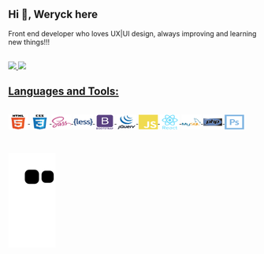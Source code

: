 <h2>Hi 👋, Weryck here</h2>
<p>Front end developer who loves UX|UI design, always improving and learning new things!!!</p>

<br>


<div>
  <a href="https://github.com/WeryckOliveira">
  <img height="180em" src="https://github-readme-stats.vercel.app/api?username=WeryckOliveira&show_icons=true&theme=tokyonight&include_all_commits=true&count_private=true"/>
  <img height="180em" src="https://github-readme-stats.vercel.app/api/top-langs/?username=WeryckOliveira&layout=compact&langs_count=7&theme=tokyonight"/>
</div>

<h2 align="left">Languages and Tools:</h2>
<link rel="stylesheet" href="https://cdn.jsdelivr.net/gh/devicons/devicon@v2.12.0/devicon.min.css">
    <div style="display: inline_block"><br>
        <img align="center" alt="Html5" height="30" width="40" src="https://github.com/devicons/devicon/blob/master/icons/html5/html5-original-wordmark.svg">
        <img align="center" alt="CSS3" height="30" width="40" src="https://github.com/devicons/devicon/blob/master/icons/css3/css3-original-wordmark.svg">
        <img align="center" alt="Sass" height="30" width="40" src="https://github.com/devicons/devicon/blob/master/icons/sass/sass-original.svg">
        <img align="center" alt="Less" height="30" width="40" src="https://github.com/devicons/devicon/blob/master/icons/less/less-plain-wordmark.svg">
        <img align="center" alt="Bootstrap" height="30" width="40" src="https://github.com/devicons/devicon/blob/master/icons/bootstrap/bootstrap-plain-wordmark.svg">
        <img align="center" alt="Jquery" height="30" width="40" src="https://github.com/devicons/devicon/blob/master/icons/jquery/jquery-original-wordmark.svg">
        <img align="center" alt="JavaScript" height="30" width="40" src="https://raw.githubusercontent.com/devicons/devicon/master/icons/javascript/javascript-plain.svg">
        <img align="center" alt="React" height="30" width="40" src="https://github.com/devicons/devicon/blob/master/icons/react/react-original-wordmark.svg">
        <img align="center" alt="MySQL" height="30" width="40" src="https://github.com/devicons/devicon/blob/master/icons/mysql/mysql-original-wordmark.svg">
        <img align="center" alt="PHP" height="30" width="40" src="https://github.com/devicons/devicon/blob/master/icons/php/php-original.svg">
        <img align="center" alt="Photoshop" height="30" width="40" src="https://github.com/devicons/devicon/blob/master/icons/photoshop/photoshop-line.svg">
    </div>

<br>
<br>

![Snake animation](https://github.com/rafaballerini/rafaballerini/blob/output/github-contribution-grid-snake.svg)